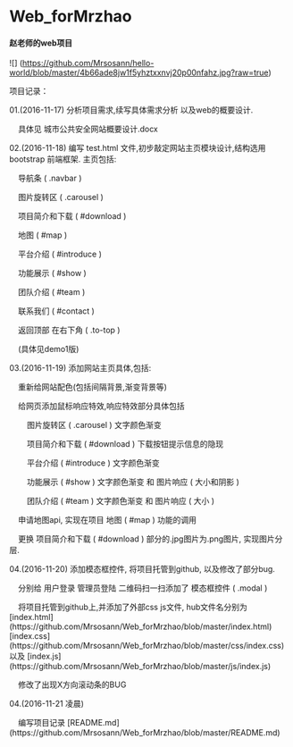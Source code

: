# Web_forMrzhao
#### 赵老师的web项目

![] (https://github.com/Mrsosann/hello-world/blob/master/4b66ade8jw1f5yhztxxnvj20p00nfahz.jpg?raw=true)

项目记录：
<p>01.(2016-11-17) 分析项目需求,续写具体需求分析 以及web的概要设计.</p>
<p>&nbsp;&nbsp;&nbsp;&nbsp;具体见 城市公共安全网站概要设计.docx</p>

<p>02.(2016-11-18) 编写 test.html 文件,初步敲定网站主页模块设计,结构选用 bootstrap 前端框架. 主页包括:</p>
<p>&nbsp;&nbsp;&nbsp;&nbsp;导航条 ( .navbar )</p>
<p>&nbsp;&nbsp;&nbsp;&nbsp;图片旋转区 ( .carousel )</p>
<p>&nbsp;&nbsp;&nbsp;&nbsp;项目简介和下载 ( #download )</p>
<p>&nbsp;&nbsp;&nbsp;&nbsp;地图 ( #map )</p>
<p>&nbsp;&nbsp;&nbsp;&nbsp;平台介绍 ( #introduce )</p>
<p>&nbsp;&nbsp;&nbsp;&nbsp;功能展示 ( #show )</p>
<p>&nbsp;&nbsp;&nbsp;&nbsp;团队介绍 ( #team )</p>
<p>&nbsp;&nbsp;&nbsp;&nbsp;联系我们 ( #contact )</p>
<p>&nbsp;&nbsp;&nbsp;&nbsp;返回顶部 在右下角 ( .to-top )</p>
<p>&nbsp;&nbsp;&nbsp;&nbsp;(具体见demo1版)</p>


<p>03.(2016-11-19) 添加网站主页具体,包括:</p>

<p>&nbsp;&nbsp;&nbsp;&nbsp;重新给网站配色(包括间隔背景,渐变背景等)</p>

<p>&nbsp;&nbsp;&nbsp;&nbsp;给网页添加鼠标响应特效,响应特效部分具体包括</p>
<p>&nbsp;&nbsp;&nbsp;&nbsp;&nbsp;&nbsp;&nbsp;&nbsp;图片旋转区 ( .carousel ) 文字颜色渐变</p>
<p>&nbsp;&nbsp;&nbsp;&nbsp;&nbsp;&nbsp;&nbsp;&nbsp;项目简介和下载 ( #download ) 下载按钮提示信息的隐现</p>
<p>&nbsp;&nbsp;&nbsp;&nbsp;&nbsp;&nbsp;&nbsp;&nbsp;平台介绍 ( #introduce ) 文字颜色渐变</p>
<p>&nbsp;&nbsp;&nbsp;&nbsp;&nbsp;&nbsp;&nbsp;&nbsp;功能展示 ( #show ) 文字颜色渐变 和 图片响应 ( 大小和阴影 )</p>
<p>&nbsp;&nbsp;&nbsp;&nbsp;&nbsp;&nbsp;&nbsp;&nbsp;团队介绍 ( #team ) 文字颜色渐变 和 图片响应 ( 大小 )</p>

<p>&nbsp;&nbsp;&nbsp;&nbsp;申请地图api, 实现在项目 地图 ( #map ) 功能的调用</p>

<p>&nbsp;&nbsp;&nbsp;&nbsp;更换 项目简介和下载 ( #download ) 部分的.jpg图片为.png图片, 实现图片分层.</p>


<p>04.(2016-11-20) 添加模态框控件, 将项目托管到github, 以及修改了部分bug.</p>

<p>&nbsp;&nbsp;&nbsp;&nbsp;分别给 用户登录 管理员登陆 二维码扫一扫添加了 模态框控件 ( .modal )</p>

<p>&nbsp;&nbsp;&nbsp;&nbsp;将项目托管到github上,并添加了外部css js文件, hub文件名分别为 [index.html](https://github.com/Mrsosann/Web_forMrzhao/blob/master/index.html) [index.css](https://github.com/Mrsosann/Web_forMrzhao/blob/master/css/index.css) 以及 [index.js](https://github.com/Mrsosann/Web_forMrzhao/blob/master/js/index.js)</p>

<p>&nbsp;&nbsp;&nbsp;&nbsp;修改了出现X方向滚动条的BUG</p>


<p>04.(2016-11-21 凌晨) 

<p>&nbsp;&nbsp;&nbsp;&nbsp;编写项目记录 [README.md](https://github.com/Mrsosann/Web_forMrzhao/blob/master/README.md)</p>
